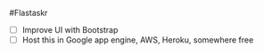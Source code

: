 #Flastaskr
- [ ] Improve UI with Bootstrap
- [ ] Host this in Google app engine, AWS, Heroku, somewhere free
